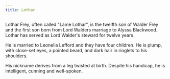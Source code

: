 ```yaml
---
title: Lothar
---
```


Lothar Frey, often called "Lame Lothar", is the twelfth son of Walder Frey and the first son born from Lord Walders marriage to Alyssa Blackwood. Lothar has served as Lord Walder's steward for twelve years.

He is married to Leonella Lefford and they have four children. He is plump, with close-set eyes, a pointed beard, and dark hair in ringlets to his shoulders.

His nickname derives from a leg twisted at birth. Despite his handicap, he is intelligent, cunning and well-spoken. 


